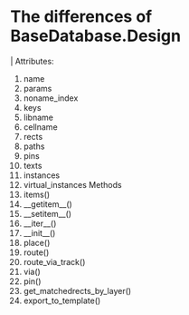 # The differences of BaseDatabase.Design

|
Attributes:
1. name
2. params
3. noname_index
4. keys
5. libname
6. cellname
7. rects
8. paths
9. pins
10. texts
11. instances
12. virtual_instances
Methods
1. items()
2. \_\_getitem__()
3. \_\_setitem__()
4. \_\_iter__()
5. \_\_init__()
6. place()
7. route()
8. route_via_track()
9. via()
10. pin()
11. get_matchedrects_by_layer()
12. export_to_template()
